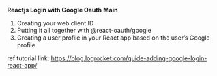 **Reactjs Login with Google Oauth**
**Main**

1. Creating your web client ID
2. Putting it all together with @react-oauth/google
3. Creating a user profile in your React app based on the user’s Google profile

ref tutorial link: https://blog.logrocket.com/guide-adding-google-login-react-app/
